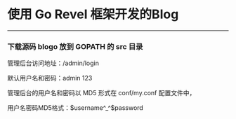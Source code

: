 

# 使用 Go Revel 框架开发的Blog


---


### 下载源码 blogo 放到 GOPATH 的 src 目录



管理后台访问地址：/admin/login

默认用户名和密码：admin 123

管理后台的用户名和密码以 MD5 形式在 conf/my.conf 配置文件中，

用户名密码MD5格式：$username^_^$password



